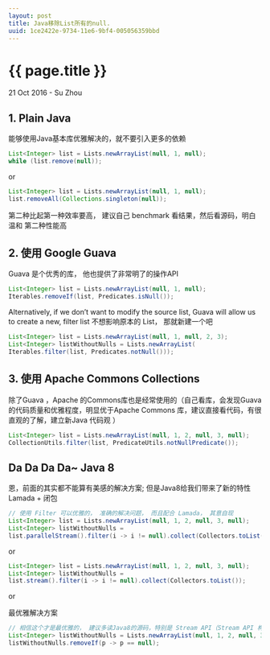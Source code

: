 ```yaml
---
layout: post
title: Java移除List所有的null.
uuid: 1ce2422e-9734-11e6-9bf4-005056359bbd
---
```


 {{ page.title }}
================

<p class="meta">21 Oct 2016 - Su Zhou</p>


## 1. Plain Java
能够使用Java基本库优雅解决的，就不要引入更多的依赖

```java
List<Integer> list = Lists.newArrayList(null, 1, null);
while (list.remove(null));
```

or

```java
List<Integer> list = Lists.newArrayList(null, 1, null);
list.removeAll(Collections.singleton(null));
```

第二种比起第一种效率要高， 建议自己 benchmark 看结果，然后看源码，明白温和 第二种性能高 


## 2. 使用 Google Guava
Guava 是个优秀的库， 他也提供了非常明了的操作API

```java
List<Integer> list = Lists.newArrayList(null, 1, null);
Iterables.removeIf(list, Predicates.isNull());
```

Alternatively, if we don’t want to modify the source list, Guava will allow us to create a new, filter list
不想影响原本的 List， 那就新建一个吧

```java
List<Integer> list = Lists.newArrayList(null, 1, null, 2, 3);
List<Integer> listWithoutNulls = Lists.newArrayList(
Iterables.filter(list, Predicates.notNull()));
```



## 3. 使用 Apache Commons Collections
除了Guava ，Apache 的Commons库也是经常使用的（自己看库，会发现Guava的代码质量和优雅程度，明显优于Apache Commons 库，建议直接看代码，有很直观的了解，建立新Java 代码观 ）

```java
List<Integer> list = Lists.newArrayList(null, 1, 2, null, 3, null);
CollectionUtils.filter(list, PredicateUtils.notNullPredicate());
```



## Da Da Da Da~  Java 8
恩，前面的其实都不能算有美感的解决方案; 但是Java8给我们带来了新的特性 Lamada + 闭包

```java
// 使用 Filter 可以优雅的， 准确的解决问题， 而且配合 Lamada， 其意自现
List<Integer> list = Lists.newArrayList(null, 1, 2, null, 3, null);
List<Integer> listWithoutNulls = 
list.parallelStream().filter(i -> i != null).collect(Collectors.toList());
```

or

```java
List<Integer> list = Lists.newArrayList(null, 1, 2, null, 3, null);
List<Integer> listWithoutNulls = 
list.stream().filter(i -> i != null).collect(Collectors.toList());
```

or

最优雅解决方案

```java
// 相信这个才是最优雅的， 建议多读Java8的源码，特别是 Stream API（Stream API 构筑于 NIO2 之上）
List<Integer> listWithoutNulls = Lists.newArrayList(null, 1, 2, null, 3, null);
listWithoutNulls.removeIf(p -> p == null);
```
